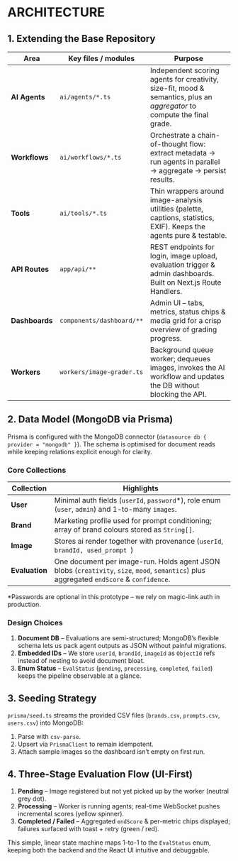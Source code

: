 # ARCHITECTURE

## 1. Extending the Base Repository

| Area           | Key files / modules       | Purpose                                                                                                                 |
| -------------- | ------------------------- | ----------------------------------------------------------------------------------------------------------------------- |
| **AI Agents**  | `ai/agents/*.ts`          | Independent scoring agents for creativity, size-fit, mood & semantics, plus an _aggregator_ to compute the final grade. |
| **Workflows**  | `ai/workflows/*.ts`       | Orchestrate a chain-of-thought flow: extract metadata → run agents in parallel → aggregate → persist results.           |
| **Tools**      | `ai/tools/*.ts`           | Thin wrappers around image-analysis utilities (palette, captions, statistics, EXIF). Keeps the agents pure & testable.  |
| **API Routes** | `app/api/**`              | REST endpoints for login, image upload, evaluation trigger & admin dashboards. Built on Next.js Route Handlers.         |
| **Dashboards** | `components/dashboard/**` | Admin UI – tabs, metrics, status chips & media grid for a crisp overview of grading progress.                           |
| **Workers**    | `workers/image-grader.ts` | Background queue worker; dequeues images, invokes the AI workflow and updates the DB without blocking the API.          |

## 2. Data Model (MongoDB via Prisma)

Prisma is configured with the MongoDB connector (`datasource db { provider = "mongodb" }`). The schema is optimised for document reads while keeping relations explicit enough for clarity.

### Core Collections

| Collection     | Highlights                                                                                                                                |
| -------------- | ----------------------------------------------------------------------------------------------------------------------------------------- |
| **User**       | Minimal auth fields (`userId`, `password`\*), role enum (`user`, `admin`) and 1-to-many `images`.                                         |
| **Brand**      | Marketing profile used for prompt conditioning; array of brand colours stored as `String[]`.                                              |
| **Image**      | Stores ai render together with provenance (`userId`, `brandId, used_prompt `)                                                             |
| **Evaluation** | One document per image-run. Holds agent JSON blobs (`creativity`, `size`, `mood`, `semantics`) plus aggregated `endScore` & `confidence`. |

\*Passwords are optional in this prototype – we rely on magic-link auth in production.

### Design Choices

1. **Document DB** – Evaluations are semi-structured; MongoDB’s flexible schema lets us pack agent outputs as JSON without painful migrations.
2. **Embedded IDs** – We store `userId`, `brandId`, `imageId` as `ObjectId` refs instead of nesting to avoid document bloat.
3. **Enum Status** – `EvalStatus` (`pending`, `processing`, `completed`, `failed`) keeps the pipeline observable at a glance.

## 3. Seeding Strategy

`prisma/seed.ts` streams the provided CSV files (`brands.csv`, `prompts.csv`, `users.csv`) into MongoDB:

1. Parse with `csv-parse`.
2. Upsert via `PrismaClient` to remain idempotent.
3. Attach sample images so the dashboard isn’t empty on first run.

## 4. Three-Stage Evaluation Flow (UI-First)

1. **Pending** – Image registered but not yet picked up by the worker (neutral grey dot).
2. **Processing** – Worker is running agents; real-time WebSocket pushes incremental scores (yellow spinner).
3. **Completed / Failed** – Aggregated `endScore` & per-metric chips displayed; failures surfaced with toast + retry (green / red).

This simple, linear state machine maps 1-to-1 to the `EvalStatus` enum, keeping both the backend and the React UI intuitive and debuggable.
